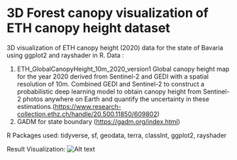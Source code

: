 # 3D Forest canopy visualization of ETH canopy height dataset

3D visualization of ETH canopy height (2020) data for the state of Bavaria using ggplot2 and rayshader in R.
Data : 
1. ETH_GlobalCanopyHeight_10m_2020_version1
Global canopy height map for the year 2020 derived from Sentinel-2 and GEDI with a spatial resolution of 10m. Combined GEDI and Sentinel-2 to construct a probabilistic deep learning model to obtain canopy height from Sentinel-2 photos anywhere on Earth and quantify the uncertainty in these estimations.(https://www.research-collection.ethz.ch/handle/20.500.11850/609802)
2. GADM for state boundary (https://gadm.org/index.html)

R Packages used:
tidyverse, sf, geodata, terra, classInt, ggplot2, rayshader

Result Visualization:
![Alt text]()
